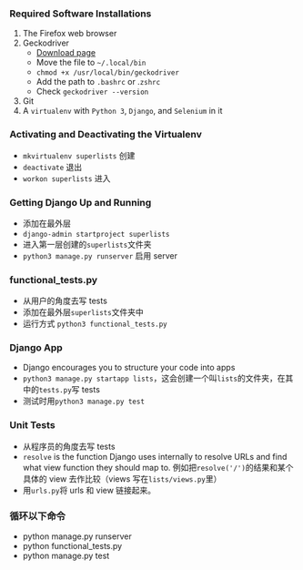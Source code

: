 ### Required Software Installations

1. The Firefox web browser
2. Geckodriver
   - [Download page](https://github.com/mozilla/geckodriver/releases)
   - Move the file to `~/.local/bin`
   - `chmod +x /usr/local/bin/geckodriver`
   - Add the path to `.bashrc` or .`zshrc`
   - Check `geckodriver --version`
3. Git
4. A `virtualenv` with `Python 3`, `Django`, and `Selenium` in it

### Activating and Deactivating the Virtualenv

- `mkvirtualenv superlists` 创建
- `deactivate` 退出
- `workon superlists` 进入

### Getting Django Up and Running

- 添加在最外层
- `django-admin startproject superlists`
- 进入第一层创建的`superlists`文件夹
- `python3 manage.py runserver` 启用 server

### functional_tests.py

- 从用户的角度去写 tests
- 添加在最外层`superlists`文件夹中
- 运行方式 `python3 functional_tests.py`

### Django App

- Django encourages you to structure your code into apps
- `python3 manage.py startapp lists`，这会创建一个叫`lists`的文件夹，在其中的`tests.py`写 tests
- 测试时用`python3 manage.py test`

### Unit Tests

- 从程序员的角度去写 tests
- `resolve` is the function Django uses internally to resolve URLs and find what view function they should map to. 例如把`resolve('/')`的结果和某个具体的 view 去作比较（views 写在`lists/views.py`里）
- 用`urls.py`将 urls 和 view 链接起来。

### 循环以下命令

- python manage.py runserver
- python functional_tests.py
- python manage.py test
